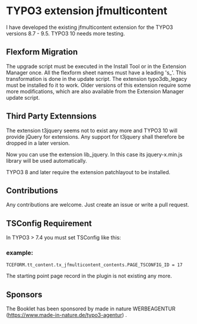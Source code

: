 # TYPO3 extension jfmulticontent

I have developed the existing jfmulticontent extension for the TYPO3 versions 8.7 - 9.5. TYPO3 10 needs more testing.

## Flexform Migration

The upgrade script must be executed in the Install Tool or in the Extension Manager once. All the flexform sheet names must have a leading 's_'. This transformation is done in the update script. The extension typo3db_legacy must be installed fo it to work. Older versions of this extension require some more modifications, which are also available from the Extension Manager update script.

## Third Party Extennsions

The extension t3jquery seems not to exist any more and TYPO3 10 will provide jQuery for extensions. Any support for t3jquery shall therefore be dropped in a later version.

Now you can use the extension lib_jquery. In this case its jquery-x.min.js library will be used automatically.

TYPO3 8 and later require the extension patchlayout to be installed.

## Contributions

Any contributions are welcome. Just create an issue or write a pull request.


## TSConfig Requirement

In TYPO3 > 7.4 you must set TSConfig like this:
### example:
```
TCEFORM.tt_content.tx_jfmulticontent_contents.PAGE_TSCONFIG_ID = 17

```

The starting point page record in the plugin is not existing any more.

## Sponsors

The Booklet has been sponsored by made in nature WERBEAGENTUR (https://www.made-in-nature.de/typo3-agentur) .

